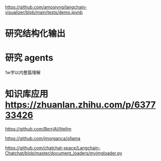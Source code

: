 https://github.com/amosjyng/langchain-visualizer/blob/main/tests/demo.ipynb


# 研究结构化输出
# 研究 agents

1w字以内整篇理解


# 知识库应用 https://zhuanlan.zhihu.com/p/637733426


https://github.com/BerriAI/litellm

https://github.com/jmorganca/ollama


https://github.com/chatchat-space/Langchain-Chatchat/blob/master/document_loaders/myimgloader.py

